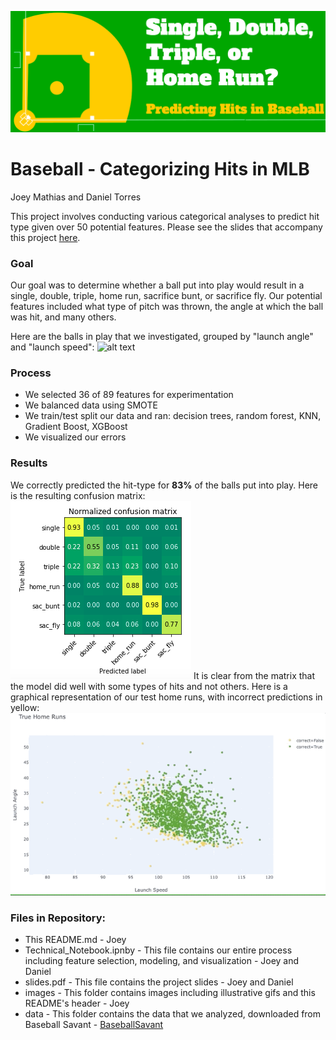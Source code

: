 ![alt text](https://github.com/josephimathias/Predicting_Hits_Project/blob/master/images/title.png)
# Baseball - Categorizing Hits in MLB
Joey Mathias and Daniel Torres

This project involves conducting various categorical analyses to predict hit type given over 50 potential features. Please see the slides that accompany this project [here](https://github.com/josephimathias/Predicting_Hits_Project/blob/master/slides.pdf).

### Goal
Our goal was to determine whether a ball put into play would result in a single, double, triple, home run, sacrifice bunt, or sacrifice fly. Our potential features included what type of pitch was thrown, the angle at which the ball was hit, and many others.

Here are the balls in play that we investigated, grouped by "launch angle" and "launch speed":
![alt text](https://github.com/josephimathias/Predicting_Hits_Project/blob/master/images/original_clusters.gif)

### Process
* We selected 36 of 89 features for experimentation
* We balanced data using SMOTE
* We train/test split our data and ran: decision trees, random forest, KNN, Gradient Boost, XGBoost
* We visualized our errors

### Results
We correctly predicted the hit-type for **83%** of the balls put into play.
Here is the resulting confusion matrix:
![alt text](https://github.com/josephimathias/Predicting_Hits_Project/blob/master/images/confusion_matrix.png)
It is clear from the matrix that the model did well with some types of hits and not others.
Here is a graphical representation of our test home runs, with incorrect predictions in yellow:
![alt text](https://github.com/josephimathias/Predicting_Hits_Project/blob/master/images/true_home_runs.gif)

### Files in Repository:
* This README.md - Joey
* Technical_Notebook.ipnby - This file contains our entire process including feature selection, modeling, and visualization - Joey and Daniel
* slides.pdf - This file contains the project slides - Joey and Daniel
* images - This folder contains images including illustrative gifs and this README's header - Joey
* data - This folder contains the data that we analyzed, downloaded from Baseball Savant  - [BaseballSavant](https://baseballsavant.mlb.com)
